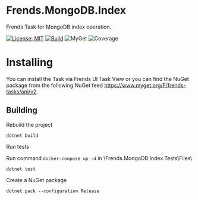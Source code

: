 # Frends.MongoDB.Index
Frends Task for MongoDB index operation.

[![License: MIT](https://img.shields.io/badge/License-MIT-green.svg)](https://opensource.org/licenses/MIT)
[![Build](https://github.com/FrendsPlatform/Frends.MongoDB/actions/workflows/Index_build_and_test_on_main.yml/badge.svg)](https://github.com/FrendsPlatform/Frends.MongoDB/actions)
![MyGet](https://img.shields.io/myget/frends-tasks/v/Frends.MongoDB.Index)
![Coverage](https://app-github-custom-badges.azurewebsites.net/Badge?key=FrendsPlatform/Frends.MongoDB/Frends.MongoDB.Index|main)

# Installing

You can install the Task via Frends UI Task View or you can find the NuGet package from the following NuGet feed https://www.myget.org/F/frends-tasks/api/v2.

## Building


Rebuild the project

`dotnet build`

Run tests
 
Run command `docker-compose up -d` in \Frends.MongoDB.Index.Tests\Files\

`dotnet test`


Create a NuGet package

`dotnet pack --configuration Release`